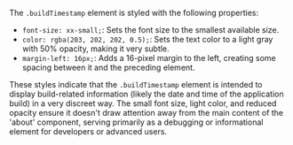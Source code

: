 The `.buildTimestamp` element is styled with the following properties:

*   `font-size: xx-small;`: Sets the font size to the smallest available size.
*   `color: rgba(203, 202, 202, 0.5);`: Sets the text color to a light gray with 50% opacity, making it very subtle.
*   `margin-left: 16px;`: Adds a 16-pixel margin to the left, creating some spacing between it and the preceding element.

These styles indicate that the `.buildTimestamp` element is intended to display build-related information (likely the date and time of the application build) in a very discreet way. The small font size, light color, and reduced opacity ensure it doesn't draw attention away from the main content of the 'about' component, serving primarily as a debugging or informational element for developers or advanced users.